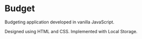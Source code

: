 # Budget

Budgeting application developed in vanilla JavaScript.

Designed using HTML and CSS. Implemented with Local Storage.
